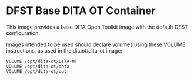 DFST Base DITA OT Container
=====================================

This image provides a base DITA Open Toolkit
image with the default DFST configuration.

Images intended to be used should declare volumes
using these VOLUME instructions, as used in the
ditaot/dita-ot image:

~~~~
VOLUME /opt/dita-ot/DITA-OT
VOLUME /opt/dita-ot/data
VOLUME /opt/dita-ot/out
~~~~
 
